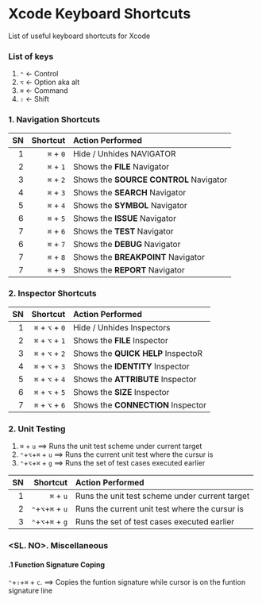# Xcode Keyboard Shortcuts
List of useful keyboard shortcuts for Xcode

### List of keys
1. `⌃`  <- Control
2. `⌥`  <- Option aka alt
3. `⌘`  <- Command
4. `⇧`  <- Shift


### 1. Navigation Shortcuts
| SN   | Shortcut         |  Action Performed                              |
| ----:|-----------------:| :----------------------------------------------|
| 1    | `⌘` + `0`        | Hide / Unhides  NAVIGATOR                      |
| 2    | `⌘` + `1`        | Shows the **FILE** Navigator                   |
| 3    | `⌘` + `2`        | Shows the **SOURCE CONTROL** Navigator         |
| 4    | `⌘` + `3`        | Shows the **SEARCH** Navigator                 |
| 5    | `⌘` + `4`        | Shows the **SYMBOL** Navigator                 |
| 6    | `⌘` + `5`        | Shows the **ISSUE** Navigator                  |
| 7    | `⌘` + `6`        | Shows the **TEST** Navigator                   |
| 6    | `⌘` + `7`        | Shows the **DEBUG** Navigator                  |
| 7    | `⌘` + `8`        | Shows the **BREAKPOINT** Navigator             |
| 7    | `⌘` + `9`        | Shows the **REPORT** Navigator                 |

### 2. Inspector Shortcuts
| SN   | Shortcut      				   |   Action Performed                              |
| ----:|---------------------------:| :-----------------------------------------------|
| 1    | `⌘` + `⌥` + `0`	 			| Hide / Unhides  Inspectors                     |
| 2  	| `⌘` + `⌥` + `1`             | Shows the **FILE** Inspector                   |
| 3 	| `⌘` + `⌥` + `2`             | Shows the **QUICK HELP** InspectoR             |
| 4 	| `⌘` + `⌥` + `3`             | Shows the **IDENTITY** Inspector               |
| 5 	| `⌘` + `⌥` + `4`             | Shows the **ATTRIBUTE** Inspector              |
| 6 	| `⌘` + `⌥` + `5`             | Shows the **SIZE** Inspector                   |
| 7 	| `⌘` + `⌥` + `6`             | Shows the **CONNECTION** Inspector             |

### 2. Unit Testing

1. `⌘` + `u` ==> Runs the unit test scheme under current target            
2. `⌃`+`⌥`+`⌘` + `u` ==> Runs the current unit test where the cursur is
3. `⌃`+`⌥`+`⌘` + `g` ==> Runs the set of test cases executed earlier



| SN   | Shortcut      				   |   Action Performed                              |
| ----:|---------------------------:| :-----------------------------------------------|
| 1    | `⌘` + `u`		 				| Runs the unit test scheme under current target  |
| 2  	| `⌃`+`⌥`+`⌘` + `u`           | Runs the current unit test where the cursur is  |
| 3 	| `⌃`+`⌥`+`⌘` + `g`           | Runs the set of test cases executed earlier     |



### <SL. NO>. Miscellaneous
#### .1 Function Signature Coping
`⌃`+`⇧`+`⌘` + `c`. ==> Copies the funtion signature while cursor is on the funtion signature line




